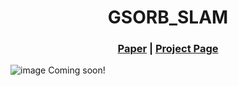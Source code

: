 
<p align="center">

  <h1 align="center">GSORB_SLAM</h1>
 
  
  <h3 align="center"><a href="">Paper</a> | <a href="https://wancai-ac.github/gsorb-slam.github.io/">Project Page</a></h3>
  <div align="center"></div>
</p>

![image](https://github.com/frank-cole/GSORB_SLAM/blob/main/firgue/pipeline.png "GSORB-SLAM pipeline")
Coming soon!
